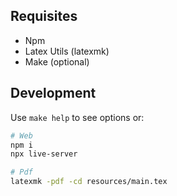 ## Requisites

- Npm
- Latex Utils (latexmk)
- Make (optional)

## Development

Use `make help` to see options or:

```sh
# Web
npm i 
npx live-server

# Pdf
latexmk -pdf -cd resources/main.tex
```